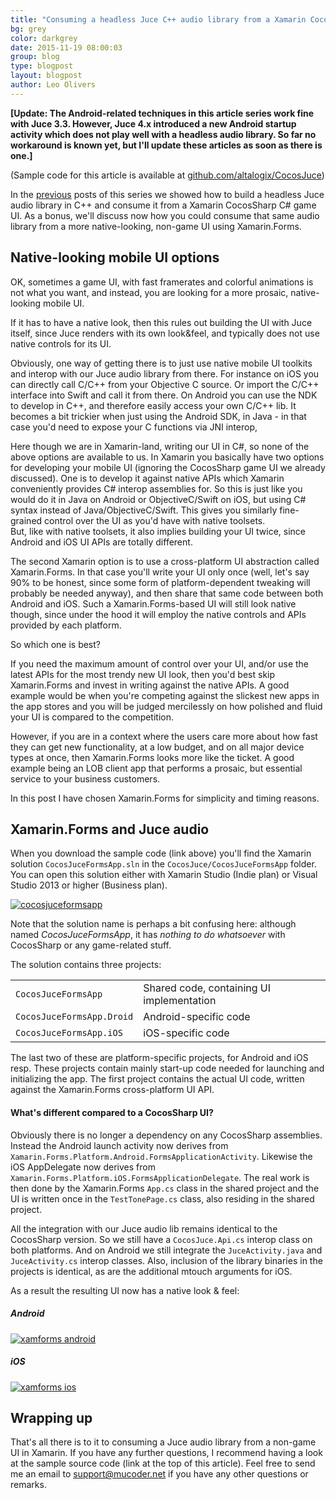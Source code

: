 ```yaml
---
title: "Consuming a headless Juce C++ audio library from a Xamarin CocosSharp game UI - Part 3"
bg: grey
color: darkgrey
date: 2015-11-19 08:00:03
group: blog
type: blogpost
layout: blogpost
author: Leo Olivers
---
```


**[Update: The Android-related techniques in this article series work fine with Juce 3.3.  However, Juce 4.x introduced a new Android startup activity which does not play well with a headless audio library.  So far no workaround is known yet, but I'll update these articles as soon as there is one.]**

(Sample code for this article is available at [github.com/altalogix/CocosJuce](http://github.com/altalogix/CocosJuce))

In the [previous](/blog/2015/11/19/cocosjuce-part2.html) posts of this series we showed how to build a headless Juce audio library in C++ and consume it from
a Xamarin CocosSharp C# game UI. As a bonus, we'll discuss now how you could consume that same audio library from a more native-looking, non-game UI using Xamarin.Forms.

## Native-looking mobile UI options

OK, sometimes a game UI, with fast framerates and colorful animations is not what you want, and instead, you are looking for a more prosaic, native-looking mobile UI.

If it has to have a native look, then this rules out building the UI with Juce itself, since Juce renders with its own look&feel, and typically does not use native controls for its UI.

Obviously, one way of getting there is to just use native mobile UI toolkits and interop with our Juce audio library from there.
For instance on iOS you can directly call C/C++ from your Objective C source. Or import the C/C++ interface into Swift and call it from there.
On Android you can use the NDK to develop in C++, and therefore easily access your own C/C++ lib.
It becomes a bit trickier when just using the Android SDK, in Java - in that case you'd need to expose your C functions via JNI interop, 

Here though we are in Xamarin-land, writing our UI in C#, so none of the above options are available to us.
In Xamarin you basically have two options for developing your mobile UI (ignoring the CocosSharp game UI we already discussed).  One is to develop it against native APIs which Xamarin 
conveniently provides C# interop assemblies for.  So this is just like you would do it in Java on Android or ObjectiveC/Swift on iOS,
but using C# syntax instead of Java/ObjectiveC/Swift.
This gives you similarly fine-grained control over the UI as you'd have with native toolsets.  
But, like with native toolsets, it also implies building your UI twice, since Android and iOS UI APIs are totally different.

The second Xamarin option is to use a cross-platform UI abstraction called Xamarin.Forms. In that case you'll write your UI only once 
(well, let's say 90% to be honest, since some form of platform-dependent tweaking will probably be needed anyway),
and then share that same code between both Android and iOS. Such a Xamarin.Forms-based UI will still look native though,
since under the hood it will employ the native controls and APIs provided by each platform.

So which one is best? 

If you need the maximum amount of control over your UI, and/or use the latest APIs for the most trendy new UI look, then
you'd best skip Xamarin.Forms and invest in writing against the native APIs. A good example would be
when you're competing against the slickest new apps in the app stores and you 
will be judged mercilessly on how polished and fluid your UI is compared to the competition.

However, if you are in a context where the users care more about how fast they can get new functionality,
at a low budget, and on all major device types at once, then Xamarin.Forms looks more like the ticket.
A good example being an LOB client app that performs a prosaic, but essential service to your business 
customers.

In this post I have chosen Xamarin.Forms for simplicity and timing reasons.

## Xamarin.Forms and Juce audio

When you download the sample code (link above) you'll find the Xamarin solution `CocosJuceFormsApp.sln` in the `CocosJuce/CocosJuceFormsApp` folder.
You can open this solution either with Xamarin Studio (Indie plan) or Visual Studio 2013 or higher (Business plan).

<a href="/img/2015-11-19-cocosjuce/cocosjuceformsapp.png" class="swipebox" title="cocosjuce Xamarin.Forms projects">
<img src="/img/2015-11-19-cocosjuce/cocosjuceformsapp.png" alt="cocosjuceformsapp" ></a>

Note that the solution name is perhaps a bit confusing here: although named *CocosJuceFormsApp*, it has *nothing to do whatsoever* with CocosSharp 
or any game-related stuff.

The solution contains three projects:

|                      |                  |
| -------------------- | --------------------- |
| `CocosJuceFormsApp`       | Shared code, containing UI implementation          |
| `CocosJuceFormsApp.Droid`      | Android-specific code   |
| `CocosJuceFormsApp.iOS`        | iOS-specific code     |

The last two of these are platform-specific projects, for Android and iOS resp.
These projects contain mainly start-up code needed for launching and initializing the app.
The first project contains the actual UI code, written against the Xamarin.Forms cross-platform UI API.

#### What's different compared to a CocosSharp UI?

Obviously there is no longer a dependency on any CocosSharp assemblies.
Instead the Android launch activity now derives from `Xamarin.Forms.Platform.Android.FormsApplicationActivity`.
Likewise the iOS AppDelegate now derives from `Xamarin.Forms.Platform.iOS.FormsApplicationDelegate`.
The real work is then done by the Xamarin.Forms `App.cs` class in the shared project and the UI is
written once in the `TestTonePage.cs` class, also residing in the shared project.

All the integration with our Juce audio lib remains identical to the CocosSharp version.
So we still have a `CocosJuce.Api.cs` interop class on both platforms. And on Android we still
integrate the `JuceActivity.java` and `JuceActivity.cs` interop classes.
Also, inclusion of the library binaries in the projects is identical, as are the additional
mtouch arguments for iOS.

As a result the resulting UI now has a native look & feel:

##### Android

<a href="/img/2015-11-19-cocosjuce/xamformsaniandroid.gif" class="swipebox" title="cocosjuce Xamarin.Forms Android">
<img src="/img/2015-11-19-cocosjuce/xamformsaniandroid.gif" alt="xamforms android" ></a>

##### iOS

<a href="/img/2015-11-19-cocosjuce/xamformsaniios.gif" class="swipebox" title="cocosjuce Xamarin.Forms iOS">
<img src="/img/2015-11-19-cocosjuce/xamformsaniios.gif" alt="xamforms ios" ></a>

## Wrapping up

That's all there is to it to consuming a Juce audio library from a non-game UI in Xamarin.
If you have any further questions, I recommend having a look at the sample source code (link at the top of this article).
Feel free to send me an email to support@mucoder.net if you have any other questions or remarks.



 